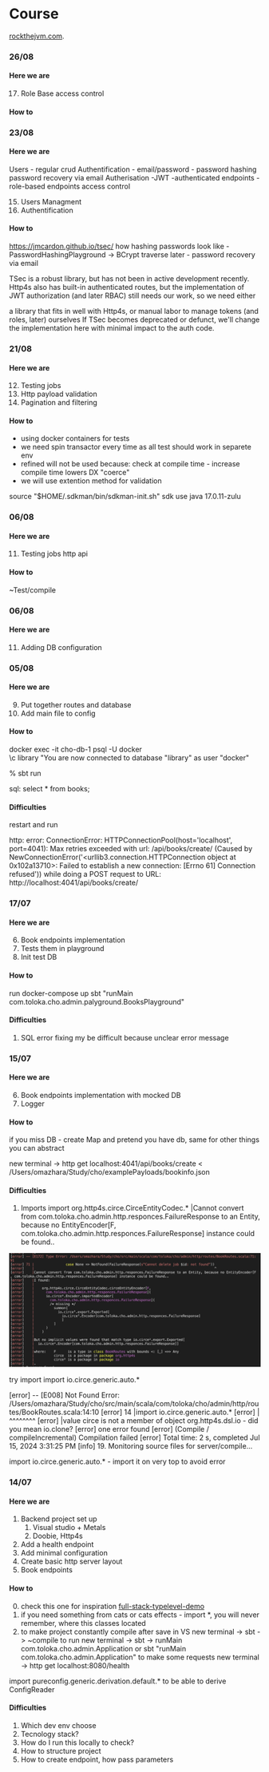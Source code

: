 # Course

[rockthejvm.com](https://rockthejvm.com/).

### 26/08
#### Here we are

17. Role Base access control

#### How to 

### 23/08
#### Here we are

Users
    - regular crud
Authentification 
    - email/password
    - password hashing
    password recovery via email
Autherisation
    -JWT
    -authenticated endpoints
    -role-based endpoints access control

15. Users Managment
16. Authentification

#### How to 

https://jmcardon.github.io/tsec/
how hashing passwords look like - PasswordHashingPlayground -> BCrypt
traverse 
later - password recovery via email

TSec is a robust library, but has not been in active development recently. Http4s also has built-in authenticated routes, but the implementation of JWT authorization (and later RBAC) still needs our work, so we need either

a library that fits in well with Http4s, or
manual labor to manage tokens (and roles, later) ourselves
If TSec becomes deprecated or defunct, we'll change the implementation here with minimal impact to the auth code.


### 21/08
#### Here we are

12. Testing jobs 
13. Http payload validation
14. Pagination and filtering

#### How to

- using docker containers for tests
- we need spin transactor every time as all test should work in separete env
- refined will not be used because:
        check at compile time - increase compile time
        lowers DX "coerce"
- we will use extention method for validation

source "$HOME/.sdkman/bin/sdkman-init.sh"
sdk use java 17.0.11-zulu

### 06/08
#### Here we are

11. Testing jobs http api

#### How to

~Test/compile

### 06/08
#### Here we are

11. Adding DB configuration

### 05/08
#### Here we are

9. Put together routes and database
10. Add main file to config

#### How to
docker exec -it cho-db-1 psql -U docker  
\c library
"You are now connected to database "library" as user "docker" 

% sbt run  

sql:  select * from books;
#### Difficulties
restart and run

http: error: ConnectionError: HTTPConnectionPool(host='localhost', port=4041): Max retries exceeded with url: /api/books/create/ (Caused by NewConnectionError('<urllib3.connection.HTTPConnection object at 0x102a13710>: Failed to establish a new connection: [Errno 61] Connection refused')) while doing a POST request to URL: http://localhost:4041/api/books/create/


### 17/07
#### Here we are

6. Book endpoints implementation 
7. Tests them in playground
8. Init test DB

#### How to
run
docker-compose up
sbt "runMain com.toloka.cho.admin.palyground.BooksPlayground"


#### Difficulties
1. SQL error fixing my be difficult because unclear error message

### 15/07

#### Here we are

6. Book endpoints implementation with mocked DB
7. Logger

#### How to

if you miss DB - create Map and pretend you have db, same for other things you can abstract

new terminal -> http get localhost:4041/api/books/create < /Users/omazhara/Study/cho/examplePayloads/bookinfo.json


#### Difficulties

1. Imports 
import org.http4s.circe.CirceEntityCodec.*
|Cannot convert from com.toloka.cho.admin.http.responces.FailureResponse to an Entity, because no EntityEncoder[F, com.toloka.cho.admin.http.responces.FailureResponse] instance could be found..

![alt text](image.png)

try import
 import io.circe.generic.auto.*

[error] -- [E008] Not Found Error: /Users/omazhara/Study/cho/src/main/scala/com/toloka/cho/admin/http/routes/BookRoutes.scala:14:10 
[error] 14 |import io.circe.generic.auto.*
[error]    |       ^^^^^^^^
[error]    |value circe is not a member of object org.http4s.dsl.io - did you mean io.clone?
[error] one error found
[error] (Compile / compileIncremental) Compilation failed
[error] Total time: 2 s, completed Jul 15, 2024 3:31:25 PM
[info] 19. Monitoring source files for server/compile...

import io.circe.generic.auto.* - import it on very top to avoid error

### 14/07

#### Here we are

1. Backend project set up
    1) Visual studio + Metals
    2) Doobie, Http4s
2. Add a health endpoint
3. Add minimal configuration
4. Create basic http server layout
5. Book endpoints 

#### How to
0. check this one for inspiration [full-stack-typelevel-demo](https://github.com/rockthejvm/full-stack-typelevel-demo)
1. if you need something from cats or cats effects - import *, you will never remember, where this classes located
2. to make project constantly compile after save in VS
    new terminal -> sbt -> ~compile
   to run 
    new terminal -> sbt -> runMain com.toloka.cho.admin.Application
    or sbt "runMain com.toloka.cho.admin.Application"
   to make some requests
    new terminal -> http get localhost:8080/health


import pureconfig.generic.derivation.default.* to be able to derive ConfigReader


#### Difficulties

1. Which dev env choose
2. Tecnology stack?
3. How do I run this locally to check? 
4. How to structure project
5. How to create endpoint, how pass parameters

